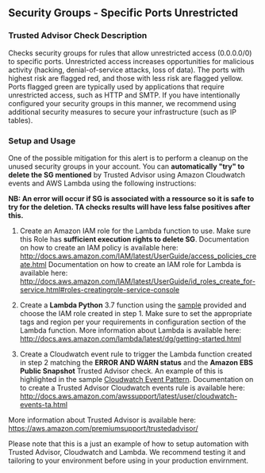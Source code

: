 ## Security Groups - Specific Ports Unrestricted

### Trusted Advisor Check Description
Checks security groups for rules that allow unrestricted access (0.0.0.0/0) to specific ports. Unrestricted access increases opportunities for malicious activity (hacking, denial-of-service attacks, loss of data). The ports with highest risk are flagged red, and those with less risk are flagged yellow. Ports flagged green are typically used by applications that require unrestricted access, such as HTTP and SMTP. 
If you have intentionally configured your security groups in this manner, we recommend using additional security measures to secure your infrastructure (such as IP tables). 

### Setup and Usage
One of the possible mitigation for this alert is to perform a cleanup on the unused security groups in your account. You can **automatically "try" to delete the SG mentioned** by Trusted Advisor using Amazon Cloudwatch events and AWS Lambda using the following instructions:

**NB: An error will occur if SG is associated with a ressource so it is safe to try for the deletion. TA checks results will have less false positives after this.**

1. Create an Amazon IAM role for the Lambda function to use. Make sure this Role has **sufficient execution rights to delete SG**.
Documentation on how to create an IAM policy is available here: http://docs.aws.amazon.com/IAM/latest/UserGuide/access_policies_create.html
Documentation on how to create an IAM role for Lambda is available here: http://docs.aws.amazon.com/IAM/latest/UserGuide/id_roles_create_for-service.html#roles-creatingrole-service-console

2. Create a **Lambda Python** 3.7 function using the [sample](SecurityGroupCleanup.py) provided and choose the IAM role created in step 1. Make sure to set the appropriate tags and region per your requirements in configuration section of the Lambda function. 
More information about Lambda is available here: http://docs.aws.amazon.com/lambda/latest/dg/getting-started.html

3. Create a Cloudwatch event rule to trigger the Lambda function created in step 2 matching the **ERROR AND WARN status** and the **Amazon EBS Public Snapshot** Trusted Advisor check. An example of this is highlighted in the sample [Cloudwatch Event Pattern](eventsample_securitygroupspecportunrestr.json).
Documentation on to create a Trusted Advisor Cloudwatch events rule is available here: http://docs.aws.amazon.com/awssupport/latest/user/cloudwatch-events-ta.html

More information about Trusted Advisor is available here: https://aws.amazon.com/premiumsupport/trustedadvisor/

Please note that this is a just an example of how to setup automation with Trusted Advisor, Cloudwatch and Lambda. We recommend testing it and tailoring to your environment before using in your production envirnment. 

